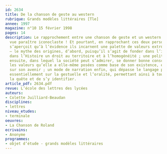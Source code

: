 ```yaml
---
id: 2634
title: De la chanson de geste au western
rubrique: Grands modèles littéraires [Tle]
annee: 1997
magazine: n°10 15 février 1998
pages: 14
description: Le rapprochement entre une chanson de geste et un western peut à première
  vue paraître iconoclaste ! Et pourtant, en rapprochant ces deux personnages, on
  s’aperçoit qu’à l’évidence ils incarnent une palette de valeurs extrêmement similaires
  – le mythe des origines, d’abord, puisqu’il s’agit de fonder dans l’imaginaire et
  dans l’Histoire un droit au territoire et à l’homogénéité ; une politique du héros
  ensuite, dans lequel la société peut s’admirer, se donner bonne conscience, reconnaître
  les valeurs qu’elle a elle-même posées comme base de son existence, et se rassurer
  sur son avenir ; un mode de narration enfin, qui dépasse le langage pour reposer
  essentiellement sur la gestuelle et l’oralité, permettant ainsi à tous de comprendre
  la quête et de s’y identifier.
article_pdf: 2634.pdf
revue: L’école des lettres des lycées
auteurs:
- Colette Juilliard-Beaudan
disciplines:
- lettres
niveau_etudes:
- terminale
oeuvres:
- La Chanson de Roland
ecrivains:
- Anonyme
programmes:
- objet d’étude - grands modèles littéraires
---
```

